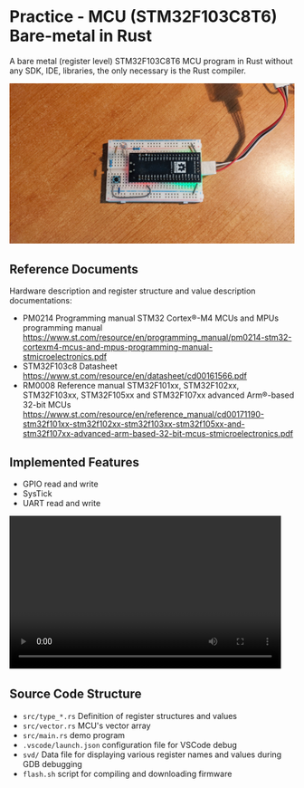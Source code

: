 # Practice - MCU (STM32F103C8T6) Bare-metal in Rust

A bare metal (register level) STM32F103C8T6 MCU program in Rust without any SDK, IDE, libraries, the only necessary is the Rust compiler.

![stm32f103 rust bare-metal](images/stm32f103-title.jpg)

## Reference Documents

Hardware description and register structure and value description documentations:

- PM0214 Programming manual
  STM32 Cortex®-M4 MCUs and MPUs programming manual
  https://www.st.com/resource/en/programming_manual/pm0214-stm32-cortexm4-mcus-and-mpus-programming-manual-stmicroelectronics.pdf
- STM32F103c8 Datasheet
  https://www.st.com/resource/en/datasheet/cd00161566.pdf
- RM0008 Reference manual
  STM32F101xx, STM32F102xx, STM32F103xx, STM32F105xx and
  STM32F107xx advanced Arm®-based 32-bit MCUs
  https://www.st.com/resource/en/reference_manual/cd00171190-stm32f101xx-stm32f102xx-stm32f103xx-stm32f105xx-and-stm32f107xx-advanced-arm-based-32-bit-mcus-stmicroelectronics.pdf

## Implemented Features

- GPIO read and write
- SysTick
- UART read and write

<video width="480" height="270" controls>
  <source src="images/stm32f103.mp4" type="video/mp4">
</video>

## Source Code Structure

- `src/type_*.rs` Definition of register structures and values
- `src/vector.rs` MCU's vector array
- `src/main.rs` demo program
- `.vscode/launch.json` configuration file for VSCode debug
- `svd/` Data file for displaying various register names and values during GDB debugging
- `flash.sh` script for compiling and downloading firmware
